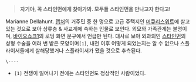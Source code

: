 > **자기야, 꼭 스타인먼에게 찾아가봐. 모두들 스타인먼을 만나고자 한다고!**

Marianne Dellahunt. [랩처](%EB%9E%A9%EC%B2%98.md)의 거주민 중 한 명으로 고급 주택지인 [머큐리스위트](%EB%A8%B8%ED%81%90%EB%A6%AC%20%EC%8A%A4%EC%9C%84%ED%8A%B8.md)에 살고 있는
것으로 보아 상류층 & 사교계에 속하는 인물로 보인다. 외모와 가족관계는 불명이며, [바이오쇼크1](%EB%B0%94%EC%9D%B4%EC%98%A4%EC%87%BC%ED%81%AC%201.md)의 로딩 화면 문구에서 언급만
된다. 대사로 보아 외과의인 [스타인먼](%EC%8A%A4%ED%83%80%EC%9D%B8%EB%A8%BC.md)의 성형 수술을 여러
번 받은 모양이며`[1]`, 내전 이후 어떻게 되었는지는 알 수 없으나 스플라이서들에게 살해당했거나 스플라이서가 됐을 것으로 추측된다.

`\----`

  * `[1]` 전쟁이 일어나기 전에는 스타인먼도 정상적인 사람이었다.

